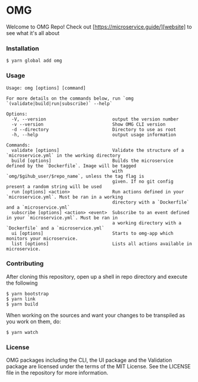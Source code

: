 # OMG

Welcome to OMG Repo! Check out [https://microservice.guide/][website] to see what it's all about

### Installation

```
$ yarn global add omg
```

### Usage

```
Usage: omg [options] [command]

For more details on the commands below, run `omg `(validate|build|run|subscribe)` --help`

Options:
  -V, --version                         output the version number
  -v --version                          Show OMG CLI version
  -d --directory                        Directory to use as root
  -h, --help                            output usage information

Commands:
  validate [options]                    Validate the structure of a `microservice.yml` in the working directory
  build [options]                       Builds the microservice defined by the `Dockerfile`. Image will be tagged
                                        with `omg/$gihub_user/$repo_name`, unless the tag flag is
                                        given. If no git config present a random string will be used
  run [options] <action>                Run actions defined in your `microservice.yml`. Must be ran in a working
                                        directory with a `Dockerfile` and a `microservice.yml`
  subscribe [options] <action> <event>  Subscribe to an event defined in your `microservice.yml`. Must be ran in
                                        a working directory with a `Dockerfile` and a `microservice.yml`
  ui [options]                          Starts to omg-app which monitors your microservice.
  list [options]                        Lists all actions available in microservice.
```

### Contributing

After cloning this repository, open up a shell in repo directory and execute the following

```
$ yarn bootstrap
$ yarn link
$ yarn build
```

When working on the sources and want your changes to be transpiled as you work on them, do:

```
$ yarn watch
```

### License

OMG packages including the CLI, the UI package and the Validation package are licensed under the terms of the MIT License.
See the LICENSE file in the repository for more information.

[website]:https://microservice.guide/
